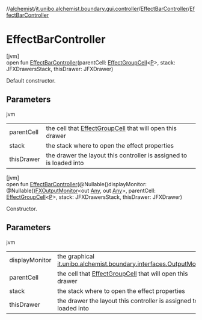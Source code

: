 //[alchemist](../../../index.md)/[it.unibo.alchemist.boundary.gui.controller](../index.md)/[EffectBarController](index.md)/[EffectBarController](-effect-bar-controller.md)

# EffectBarController

[jvm]\
open fun [EffectBarController](-effect-bar-controller.md)(parentCell: [EffectGroupCell](../../it.unibo.alchemist.boundary.gui.view.cells/-effect-group-cell/index.md)<[P](../../it.unibo.alchemist.boundary.monitor/-f-x-step-monitor/index.md)>, stack: JFXDrawersStack, thisDrawer: JFXDrawer)

Default constructor.

## Parameters

jvm

| | |
|---|---|
| parentCell | the cell that [EffectGroupCell](../../it.unibo.alchemist.boundary.gui.view.cells/-effect-group-cell/index.md) that will open this drawer |
| stack | the stack where to open the effect properties |
| thisDrawer | the drawer the layout this controller is assigned to is loaded into |

[jvm]\
open fun [EffectBarController](-effect-bar-controller.md)(@Nullable()displayMonitor: @Nullable()[FXOutputMonitor](../../it.unibo.alchemist.boundary.interfaces/-f-x-output-monitor/index.md)<out [Any](https://kotlinlang.org/api/latest/jvm/stdlib/kotlin/-any/index.html), out [Any](https://kotlinlang.org/api/latest/jvm/stdlib/kotlin/-any/index.html)>, parentCell: [EffectGroupCell](../../it.unibo.alchemist.boundary.gui.view.cells/-effect-group-cell/index.md)<[P](../../it.unibo.alchemist.boundary.monitor/-f-x-step-monitor/index.md)>, stack: JFXDrawersStack, thisDrawer: JFXDrawer)

Constructor.

## Parameters

jvm

| | |
|---|---|
| displayMonitor | the graphical [it.unibo.alchemist.boundary.interfaces.OutputMonitor](../../it.unibo.alchemist.boundary.interfaces/-output-monitor/index.md) |
| parentCell | the cell that [EffectGroupCell](../../it.unibo.alchemist.boundary.gui.view.cells/-effect-group-cell/index.md) that will open this drawer |
| stack | the stack where to open the effect properties |
| thisDrawer | the drawer the layout this controller is assigned to is loaded into |
